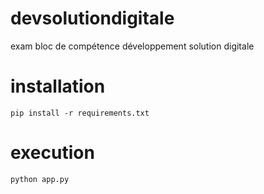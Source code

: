 # devsolutiondigitale
exam bloc de compétence développement solution digitale

# installation
```
pip install -r requirements.txt
```

# execution 
```
python app.py
```
